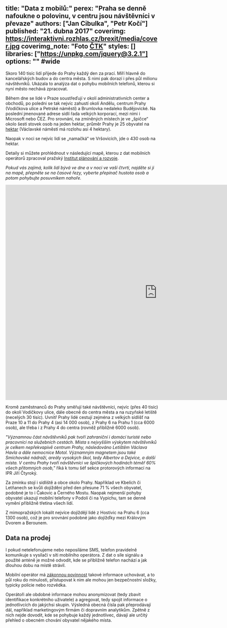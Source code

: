 title: "Data z mobilů:"
perex: "Praha se denně nafoukne o polovinu, v centru jsou návštěvníci v převaze"
authors: ["Jan Cibulka", "Petr Kočí"]
published: "21. dubna 2017"
coverimg: https://interaktivni.rozhlas.cz/brexit/media/cover.jpg
coverimg_note: "Foto <a href='#'>ČTK</a>"
styles: []
libraries: ["https://unpkg.com/jquery@3.2.1"]
options: "" #wide
---

Skoro 140 tisíc lidí přijede do Prahy každý den za prací. Míří hlavně do kancelářských budov a do centra města. S nimi pak dorazí i přes půl milionu návštěvníků. Ukázala to analýza dat o pohybu mobilních telefonů, kterou si nyní město nechává zpracovat.

Během dne se lidé v Praze soustřeďují v okolí administrativních center a obchodů, po poledni se tak nejvíc zahustí okolí Andělu, centrum Prahy (Vodičkova ulice a Petrské náměstí) a Brumlovka nedaleko Budějovické. Na poslední jmenované adrese sídlí řada velkých korporací, mezi nimi i Microsoft nebo ČEZ. Pro srovnání, na zmíněných místech je ve „špičce“ okolo šesti stovek osob na jeden hektar, průměr Prahy je 25 obyvatel na [hektar](https://cs.wikipedia.org/wiki/Hektar) (Václavské náměstí má rozlohu asi 4 hektary).

Naopak v noci se nejvíc lidí se „namačká“ ve Vršovicích, jde o 430 osob na hektar.

Detaily si můžete prohlédnout v následující mapě, kterou z dat mobilních operátorů zpracoval pražský [Institut plánování a rozvoje](http://www.iprpraha.cz/).

_Pokud vás zajímá, kolik lidí bývá ve dne a v noci ve vaší čtvrti, najděte si ji na mapě, přepněte se na časové řezy, vyberte přepínač hustota osob a potom pohybujte posuvníkem nahoře._

<iframe src="https://app.iprpraha.cz/apl/app/dynamika-obyvatelstva/#" width="1000" height="710" scrolling="no" frameborder="0"></iframe>

Kromě zaměstnanců do Prahy směřují také návštěvníci, nejvíc (přes 40 tisíc) do okolí Vodičkovy ulice, dále obecně do centra města a na ruzyňské letiště (necelých 30 tisíc). Uvnitř Prahy lidé cestují zejména z velkých sídlišť na Praze 10 a 11 do Prahy 4 (asi 14 000 osob), z Prahy 6 na Prahu 1 (cca 6000 osob), ale třeba i z Prahy 4 do centra (rovněž přibližně 6000 osob).

_"Významnou část návštěvníků pak tvoří zahraniční i domácí turisté nebo pracovníci na služebních cestách. Místa s nejvyšším výskytem návštěvníků je celkem nepřekvapivě centrum Prahy, následováno Letištěm Václava Havla a dále nemocnice Motol. Významným magnetem jsou také Smíchovské nádraží, areály vysokých škol, tedy Albertov a Dejvice, a další místa. V centru Prahy tvoří návštěvníci ve špičkových hodinách téměř 60% všech přítomných osob,"_ říká k tomu šéf sekce protorových informací na IPR Jiří Čtyroký.

Za zmínku stojí i sídliště a obce okolo Prahy. Například ve Kbelích či Letňanech se kvůli dojíždění před den přesune 71 % všech obyvatel, podobné je to i Čakovic a Černého Mostu. Naopak nejmenší pohyby obyvatel ukazují mobilní telefony v Podolí či na Vypichu, tam se denně vymění přibližně třetina všech lidí. 

Z mimopražských lokalit nejvíce dojíždějí lidé z Hostivic na Prahu 6 (cca 1300 osob), což je pro srovnání podobné jako dojížďky mezi Královým Dvorem a Berounem.

## Data na prodej

I pokud netelefonujeme nebo neposíláme SMS, telefon pravidelně komunikuje s vysílači v síti mobilního operátora. Z dat o síle signálu a použité anténě je možné odvodit, kde se přibližně telefon nachází a jak dlouhou dobu na místě strávil.

Mobilní operátor má [zákonnou povinnost](https://www.zakonyprolidi.cz/cs/2005-127/zneni-20160919#p97-3) takové informace uchovávat, a to půl roku do minulosti, přistupovat k nim ale mohou jen bezpečnostní složky, typicky policie nebo rozvědka.

Operátoři ale obdobné informace mohou anonymizovat (tedy zbavit identifikace konkrétního uživatele) a agregovat, tedy spojit informace o jednotlivcích do jakýchsi skupin. Výsledná obecná čísla pak přeprodávají dál, například marketingovým firmám či dopravním analytikům. Zpětně z nich nejde dovodit, kde se pohybuje každý jednotlivec, dávají ale určitý přehled o obecném chování obyvatel nějakého místa.